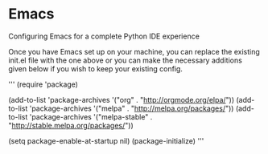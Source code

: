 # Emacs
Configuring Emacs for a complete Python IDE experience

Once you have Emacs set up on your machine, you can replace the existing init.el file with the one above or you can make the necessary additions given below if you wish to keep your existing config.

'''
(require 'package)

(add-to-list 'package-archives '("org" . "http://orgmode.org/elpa/"))
(add-to-list 'package-archives '("melpa" . "http://melpa.org/packages/"))
(add-to-list 'package-archives '("melpa-stable" . "http://stable.melpa.org/packages/"))

(setq package-enable-at-startup nil)
(package-initialize)
'''
